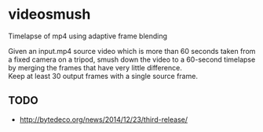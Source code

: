 # videosmush
Timelapse of mp4 using adaptive frame blending

Given an input.mp4 source video which is more than 60 seconds taken from a fixed camera on a tripod, 
smush down the video to a 60-second timelapse by merging the frames that have very little difference.  
Keep at least 30 output frames with a single source frame.

## TODO

* http://bytedeco.org/news/2014/12/23/third-release/

